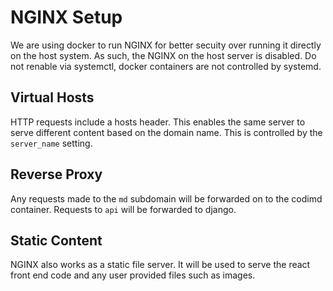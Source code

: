 # NGINX Setup

We are using docker to run NGINX for better secuity over running it directly on the host system.
As such, the NGINX on the host server is disabled.
Do not renable via systemctl, docker containers are not controlled by systemd.

## Virtual Hosts

HTTP requests include a hosts header.
This enables the same server to serve different content based on the domain name.
This is controlled by the `server_name` setting.

## Reverse Proxy

Any requests made to the `md` subdomain will be forwarded on to the codimd container.
Requests to `api` will be forwarded to django.

## Static Content

NGINX also works as a static file server.
It will be used to serve the react front end code and any user provided files such as images.
